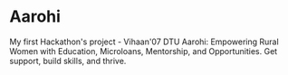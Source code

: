 # Aarohi
My first Hackathon's project - Vihaan'07 DTU
Aarohi: Empowering Rural Women with Education, Microloans, Mentorship, and Opportunities. Get support, build skills, and thrive.
